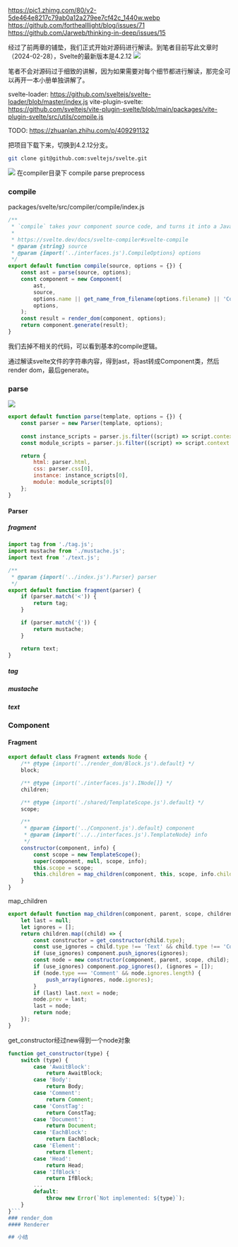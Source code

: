 https://pic1.zhimg.com/80/v2-5de464e8217c79ab0a12a279ee7cf42c_1440w.webp
https://github.com/forthealllight/blog/issues/71
https://github.com/Jarweb/thinking-in-deep/issues/15

经过了前两章的铺垫，我们正式开始对源码进行解读。到笔者目前写此文章时（2024-02-28），Svelte的最新版本是4.2.12
![](./img/35-1.png)

笔者不会对源码过于细致的讲解，因为如果需要对每个细节都进行解读，那完全可以再开一本小册单独讲解了。

svelte-loader: https://github.com/sveltejs/svelte-loader/blob/master/index.js
vite-plugin-svelte: https://github.com/sveltejs/vite-plugin-svelte/blob/main/packages/vite-plugin-svelte/src/utils/compile.js

TODO: https://zhuanlan.zhihu.com/p/409291132

把项目下载下来，切换到4.2.12分支。

```bash
git clone git@github.com:sveltejs/svelte.git
```

![](./img/35-2.png)
在compiler目录下
compile
parse
preprocess

### compile
packages/svelte/src/compiler/compile/index.js
```javascript
/**
 * `compile` takes your component source code, and turns it into a JavaScript module that exports a class.
 *
 * https://svelte.dev/docs/svelte-compiler#svelte-compile
 * @param {string} source
 * @param {import('../interfaces.js').CompileOptions} options
 */
export default function compile(source, options = {}) {
	const ast = parse(source, options);
	const component = new Component(
		ast,
		source,
		options.name || get_name_from_filename(options.filename) || 'Component',
		options,
	);
	const result = render_dom(component, options);
	return component.generate(result);
}
```
我们去掉不相关的代码，可以看到基本的compile逻辑。

通过解读svelte文件的字符串内容，得到ast，将ast转成Component类，然后render dom，最后generate。

### parse
![](./img/35-3.png)
```javascript
export default function parse(template, options = {}) {
	const parser = new Parser(template, options);
	
	const instance_scripts = parser.js.filter((script) => script.context === 'default');
	const module_scripts = parser.js.filter((script) => script.context === 'module');

	return {
		html: parser.html,
		css: parser.css[0],
		instance: instance_scripts[0],
		module: module_scripts[0]
	};
}
```

#### Parser

##### fragment
```javascript
import tag from './tag.js';
import mustache from './mustache.js';
import text from './text.js';

/**
 * @param {import('../index.js').Parser} parser
 */
export default function fragment(parser) {
	if (parser.match('<')) {
		return tag;
	}

	if (parser.match('{')) {
		return mustache;
	}

	return text;
}
```
##### tag

##### mustache

##### text


### Component
#### Fragment
```javascript
export default class Fragment extends Node {
	/** @type {import('../render_dom/Block.js').default} */
	block;

	/** @type {import('./interfaces.js').INode[]} */
	children;

	/** @type {import('./shared/TemplateScope.js').default} */
	scope;

	/**
	 * @param {import('../Component.js').default} component
	 * @param {import('../../interfaces.js').TemplateNode} info
	 */
	constructor(component, info) {
		const scope = new TemplateScope();
		super(component, null, scope, info);
		this.scope = scope;
		this.children = map_children(component, this, scope, info.children);
	}
}
```
map_children
```javascript
export default function map_children(component, parent, scope, children) {
	let last = null;
	let ignores = [];
	return children.map((child) => {
		const constructor = get_constructor(child.type);
		const use_ignores = child.type !== 'Text' && child.type !== 'Comment' && ignores.length;
		if (use_ignores) component.push_ignores(ignores);
		const node = new constructor(component, parent, scope, child);
		if (use_ignores) component.pop_ignores(), (ignores = []);
		if (node.type === 'Comment' && node.ignores.length) {
			push_array(ignores, node.ignores);
		}
		if (last) last.next = node;
		node.prev = last;
		last = node;
		return node;
	});
}
```

get_constructor经过new得到一个node对象
```javascript
function get_constructor(type) {
	switch (type) {
		case 'AwaitBlock':
			return AwaitBlock;
		case 'Body':
			return Body;
		case 'Comment':
			return Comment;
		case 'ConstTag':
			return ConstTag;
		case 'Document':
			return Document;
		case 'EachBlock':
			return EachBlock;
		case 'Element':
			return Element;
		case 'Head':
			return Head;
		case 'IfBlock':
			return IfBlock;
		...
		default:
			throw new Error(`Not implemented: ${type}`);
	}
}```
### render_dom
#### Renderer

## 小结